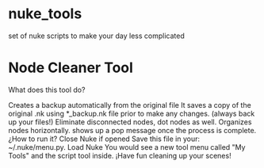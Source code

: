 # nuke_tools
set of nuke scripts to make your day less complicated

# Node Cleaner Tool

What does this tool do?

Creates a backup automatically from the original file
It saves a copy of the original .nk using *_backup.nk file prior to make any changes. (always back up your files!)
Eliminate disconnected nodes, dot nodes as well.
Organizes nodes horizontally.
shows up a pop message once the process is complete.
¿How to run it?
Close Nuke if opened
Save this file in your: ~/.nuke/menu.py.
Load Nuke
You would see a new tool menu called "My Tools" and the script tool inside.
¡Have fun cleaning up your scenes!